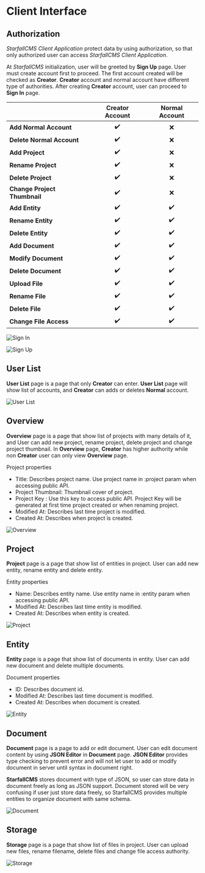 # Client Interface
## Authorization
_StarfallCMS Client Application_ protect data by using authorization, so that only authorized user can access _StarfallCMS Client Application_.  
  
At _StarfallCMS_ initialization, user will be greeted by __Sign Up__ page. User must create account first to proceed. The first account created will be checked as __Creator__. __Creator__ account and normal account have different type of authorities. After creating __Creator__ account, user can proceed to __Sign In__ page.
  
|                              |   Creator Account  |   Normal Account   | 
| ---------------------------- | :----------------: | :----------------: |
| __Add Normal Account__       | :heavy_check_mark: |         :x:        |
| __Delete Normal Account__    | :heavy_check_mark: |         :x:        |
| __Add Project__              | :heavy_check_mark: |         :x:        |
| __Rename Project__           | :heavy_check_mark: |         :x:        |
| __Delete Project__           | :heavy_check_mark: |         :x:        |
| __Change Project Thumbnail__ | :heavy_check_mark: |         :x:        |
| __Add Entity__               | :heavy_check_mark: | :heavy_check_mark: |
| __Rename Entity__            | :heavy_check_mark: | :heavy_check_mark: |
| __Delete Entity__            | :heavy_check_mark: | :heavy_check_mark: |
| __Add Document__             | :heavy_check_mark: | :heavy_check_mark: |
| __Modify Document__          | :heavy_check_mark: | :heavy_check_mark: |
| __Delete Document__          | :heavy_check_mark: | :heavy_check_mark: |
| __Upload File__              | :heavy_check_mark: | :heavy_check_mark: |
| __Rename File__              | :heavy_check_mark: | :heavy_check_mark: |
| __Delete File__              | :heavy_check_mark: | :heavy_check_mark: |
| __Change File Access__       | :heavy_check_mark: | :heavy_check_mark: |  

![Sign In](_images/client_signin.png)

![Sign Up](_images/client_signup.png)

## User List
__User List__ page is a page that only __Creator__ can enter. __User List__ page will show list of accounts, and __Creator__ can adds or deletes __Normal__ account.  

![User List](_images/client_userlist.png)

## Overview
__Overview__ page is a page that show list of projects with many details of it, and User can add new project, rename project, delete project and change project thumbnail. In __Overview__ page, __Creator__ has higher authority while non __Creator__ user can only view __Overview__ page.  
  
Project properties
- Title: Describes project name. Use project name in :project param when accessing public API.
- Project Thumbnail: Thumbnail cover of project.
- Project Key : Use this key to access public API. Project Key will be generated at first time project created or when renaming project.
- Modified At: Describes last time project is modified.
- Created At: Describes when project is created.

![Overview](_images/client_overview.png)

## Project
__Project__ page is a page that show list of entities in project. User can add new entity, rename entity and delete entity. 
  
Entity properties
- Name: Describes entity name. Use entity name in :entity param when accessing public API.
- Modified At: Describes last time entity is modified.
- Created At: Describes when entity is created.

![Project](_images/client_project.png)

## Entity
__Entity__ page is a page that show list of documents in entity. User can add new document and delete multiple documents.
  
Document properties
- ID: Describes document id.
- Modified At: Describes last time document is modified.
- Created At: Describes when document is created.

![Entity](_images/client_entity.png)

## Document
__Document__ page is a page to add or edit document. User can edit document content by using __JSON Editor__ in __Document__ page. __JSON Editor__ provides type checking to prevent error and will not let user to add or modify document in server until syntax in document right.  
  
__StarfallCMS__ stores document with type of JSON, so user can store data in document freely as long as JSON support. Document stored will be very confusing if user just store data freely, so StarfallCMS provides multiple entities to organize document with same schema.

![Document](_images/client_document.png)

## Storage
__Storage__ page is a page that show list of files in project. User can upload new files, rename filename, delete files and change file access authority.  

![Storage](_images/client_storage.png)
